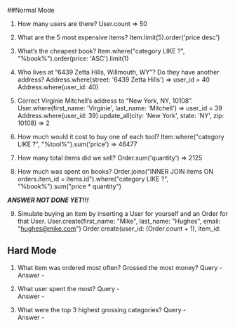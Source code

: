 ##Normal Mode

1.  How many users are there?
    User.count => 50

2.  What are the 5 most expensive items?
    Item.limit(5).order('price desc')

3.  What’s the cheapest book?
    Item.where("category LIKE ?", "%book%").order(price: 'ASC').limit(1)

4.  Who lives at “6439 Zetta Hills, Willmouth, WY”? Do they have another address?
    Address.where(street: '6439 Zetta Hills') => user_id = 40
    Address.where(user_id: 40)

5.  Correct Virginie Mitchell’s address to “New York, NY, 10108”.
    User.where(first_name: 'Virginie', last_name: 'Mitchell') => user_id = 39
    Address.where(user_id: 39).update_all(city: 'New York', state: 'NY', zip: 10108) => 2

6.  How much would it cost to buy one of each tool?
    Item.where("category LIKE ?", "%tool%").sum('price') => 46477

7.  How many total items did we sell?
    Order.sum('quantity') => 2125

8.  How much was spent on books?
    Order.joins("INNER JOIN items ON orders.item_id = items.id").where("category LIKE ?", "%book%").sum("price * quantity")

***ANSWER NOT DONE YET!!!***

9.  Simulate buying an item by inserting a User for yourself and an Order for that User.
    User.create(first_name: "Mike", last_name: "Hughes", email: "hughes@mike.com")
    Order.create(user_id: (Order.count + 1), item_id:



## Hard Mode

1. What item was ordered most often? Grossed the most money?
Query -  
Answer - 

2. What user spent the most?
Query -  
Answer - 

3. What were the top 3 highest grossing categories?
Query -  
Answer - 


























